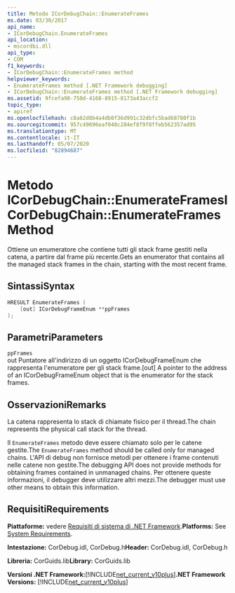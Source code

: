```yaml
---
title: Metodo ICorDebugChain::EnumerateFrames
ms.date: 03/30/2017
api_name:
- ICorDebugChain.EnumerateFrames
api_location:
- mscordbi.dll
api_type:
- COM
f1_keywords:
- ICorDebugChain::EnumerateFrames method
helpviewer_keywords:
- EnumerateFrames method [.NET Framework debugging]
- ICorDebugChain::EnumerateFrames method [.NET Framework debugging]
ms.assetid: 9fcefa98-750d-4168-8915-8173a43accf2
topic_type:
- apiref
ms.openlocfilehash: c8a62d8b4a4db0f36d991c32dbfc5bad68780f1b
ms.sourcegitcommit: 957c49696eaf048c284ef8f9f8ffeb562357ad95
ms.translationtype: MT
ms.contentlocale: it-IT
ms.lasthandoff: 05/07/2020
ms.locfileid: "82894687"
---
```

# <a name="icordebugchainenumerateframes-method"></a><span data-ttu-id="ce1b9-102">Metodo ICorDebugChain::EnumerateFrames</span><span class="sxs-lookup"><span data-stu-id="ce1b9-102">ICorDebugChain::EnumerateFrames Method</span></span>
<span data-ttu-id="ce1b9-103">Ottiene un enumeratore che contiene tutti gli stack frame gestiti nella catena, a partire dal frame più recente.</span><span class="sxs-lookup"><span data-stu-id="ce1b9-103">Gets an enumerator that contains all the managed stack frames in the chain, starting with the most recent frame.</span></span>  
  
## <a name="syntax"></a><span data-ttu-id="ce1b9-104">Sintassi</span><span class="sxs-lookup"><span data-stu-id="ce1b9-104">Syntax</span></span>  
  
```cpp  
HRESULT EnumerateFrames (  
    [out] ICorDebugFrameEnum **ppFrames  
);  
```  
  
## <a name="parameters"></a><span data-ttu-id="ce1b9-105">Parametri</span><span class="sxs-lookup"><span data-stu-id="ce1b9-105">Parameters</span></span>  
 `ppFrames`  
 <span data-ttu-id="ce1b9-106">out Puntatore all'indirizzo di un oggetto ICorDebugFrameEnum che rappresenta l'enumeratore per gli stack frame.</span><span class="sxs-lookup"><span data-stu-id="ce1b9-106">[out] A pointer to the address of an ICorDebugFrameEnum object that is the enumerator for the stack frames.</span></span>  
  
## <a name="remarks"></a><span data-ttu-id="ce1b9-107">Osservazioni</span><span class="sxs-lookup"><span data-stu-id="ce1b9-107">Remarks</span></span>  
 <span data-ttu-id="ce1b9-108">La catena rappresenta lo stack di chiamate fisico per il thread.</span><span class="sxs-lookup"><span data-stu-id="ce1b9-108">The chain represents the physical call stack for the thread.</span></span>  
  
 <span data-ttu-id="ce1b9-109">Il `EnumerateFrames` metodo deve essere chiamato solo per le catene gestite.</span><span class="sxs-lookup"><span data-stu-id="ce1b9-109">The `EnumerateFrames` method should be called only for managed chains.</span></span> <span data-ttu-id="ce1b9-110">L'API di debug non fornisce metodi per ottenere i frame contenuti nelle catene non gestite.</span><span class="sxs-lookup"><span data-stu-id="ce1b9-110">The debugging API does not provide methods for obtaining frames contained in unmanaged chains.</span></span> <span data-ttu-id="ce1b9-111">Per ottenere queste informazioni, il debugger deve utilizzare altri mezzi.</span><span class="sxs-lookup"><span data-stu-id="ce1b9-111">The debugger must use other means to obtain this information.</span></span>  
  
## <a name="requirements"></a><span data-ttu-id="ce1b9-112">Requisiti</span><span class="sxs-lookup"><span data-stu-id="ce1b9-112">Requirements</span></span>  
 <span data-ttu-id="ce1b9-113">**Piattaforme:** vedere [Requisiti di sistema di .NET Framework](../../get-started/system-requirements.md).</span><span class="sxs-lookup"><span data-stu-id="ce1b9-113">**Platforms:** See [System Requirements](../../get-started/system-requirements.md).</span></span>  
  
 <span data-ttu-id="ce1b9-114">**Intestazione:** CorDebug.idl, CorDebug.h</span><span class="sxs-lookup"><span data-stu-id="ce1b9-114">**Header:** CorDebug.idl, CorDebug.h</span></span>  
  
 <span data-ttu-id="ce1b9-115">**Libreria:** CorGuids.lib</span><span class="sxs-lookup"><span data-stu-id="ce1b9-115">**Library:** CorGuids.lib</span></span>  
  
 <span data-ttu-id="ce1b9-116">**Versioni .NET Framework:**[!INCLUDE[net_current_v10plus](../../../../includes/net-current-v10plus-md.md)]</span><span class="sxs-lookup"><span data-stu-id="ce1b9-116">**.NET Framework Versions:** [!INCLUDE[net_current_v10plus](../../../../includes/net-current-v10plus-md.md)]</span></span>
